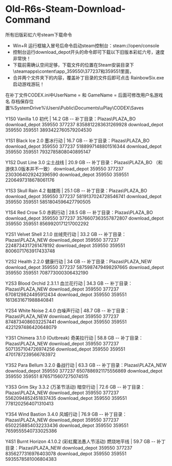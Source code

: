 # Old-R6s-Steam-Download-Command
所有旧版彩虹六号steam下载命令
- Win+R 运行框输入冒号后命令启动steam控制台：steam://open/console
- 控制台运行download_depot开头的命令即可下载以下旧版本彩虹六号，速度非常快！
- 下载前需确认空间足够，下载文件的位置在Steam安装目录下\steamapps\content\app_359550\377237和359551里面，
- 合并两个文件夹下的内容，覆盖补丁目录的文件后即可点击 RainbowSix.exe 启动游戏游玩！

在补丁文件CODEX.ini中UserName = 和 GameName = 后面可修改用户名游戏名
存档保存位置%SystemDrive%\Users\Public\Documents\uPlay\CODEX\Saves

Y1S0 Vanilla 1.0 初代 | 14.2 GB -- 补丁目录：Plazas\PLAZA_BO
download_depot 359550 377237 8358812283631269928
download_depot 359550 359551 3893422760579204530

Y1S1 Black Ice 2.0 墨冰行动 | 16.7 GB -- 补丁目录：Plazas\PLAZA_BO
download_depot 359550 377237 5188997148801516344
download_depot 359550 359551 7932785808040895147

Y1S2 Dust Line 3.0 尘土战线 | 20.9 GB -- 补丁目录：Plazas\PLAZA_BO （和游侠3.0版本并不一致）
download_depot 359550 377237 2303064029242396590
download_depot 359550 359551 2206497318678061176

Y1S3 Skull Rain 4.2 骷髅雨 | 25.1 GB -- 补丁目录：Plazas\PLAZA_BO
download_depot 359550 377237 5819137024728546741
download_depot 359550 359551 5851804596427790505

Y1S4 Red Crow 5.0 赤鸦行动 | 28.5 GB -- 补丁目录：Plazas\PLAZA_BO
download_depot 359550 377237 3576607363557872807
download_depot 359550 359551 8569920171217002292

Y2S1 Velvet Shell 2.1.0 丝绒壳行动 | 33.2 GB -- 补丁目录：Plazas\PLAZA_NEW
download_depot 359550 377237 2248734317261478192
download_depot 359550 359551 8006071763917433748

Y2S2 Health 2.2.0 健康行动 | 34 GB -- 补丁目录：Plazas\PLAZA_NEW
download_depot 359550 377237 5875987479498297665
download_depot 359550 359551 708773000306432190

Y2S3 Blood Orchid 2.3.1.1 血兰花行动 | 34.3 GB -- 补丁目录：Plazas\PLAZA_NEW
download_depot 359550 377237 6708129824495912434
download_depot 359550 359551 1613631671988840841

Y2S4 White Noise 2.4.0 白噪声行动 | 48.7 GB -- 补丁目录：Plazas\PLAZA_NEW
download_depot 359550 377237 8748734086032257441
download_depot 359550 359551 4221297486420648079

Y3S1 Chimera 3.1.0 (Outbreak) 奇美拉行动 | 58.8 GB -- 补丁目录：Plazas\PLAZA_NEW
download_depot 359550 377237 5071357104726974256
download_depot 359550 359551 4701787239566783972

Y3S2 Para Bellum 3.2.0 备战行动 | 63.3 GB -- 补丁目录：Plazas\PLAZA_NEW
download_depot 359550 377237 6507886921175556869
download_depot 359550 359551 8765715607275074515

Y3S3 Grim Sky 3.3.2 (万圣节活动) 暗空行动 | 72.6 GB -- 补丁目录：Plazas\PLAZA_NEW
download_depot 359550 377237 5562094852451837435
download_depot 359550 359551 7781202564071310413

Y3S4 Wind Bastion 3.4.0 风城行动 | 76.9 GB -- 补丁目录：Plazas\PLAZA_NEW
download_depot 359550 377237 6502258854032233436
download_depot 359550 359551 7659555540733025386

Y4S1 Burnt Horizon 4.1.0.2 (彩虹魔法愚人节活动) 燃烧地平线 | 59.7 GB -- 补丁目录：Plazas\PLAZA_NEW
download_depot 359550 377237 8356277316976403078
download_depot 359550 359551 5935578581006804383
